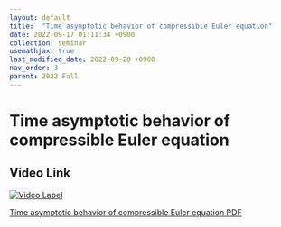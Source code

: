 ```yaml
---
layout: default
title:  "Time asymptotic behavior of compressible Euler equation"
date: 2022-09-17 01:11:34 +0900
collection: seminar
usemathjax: true
last_modified_date: 2022-09-20 +0900
nav_order: 3
parent: 2022 Fall
---
```

# Time asymptotic behavior of compressible Euler equation

## Video Link
[![Video Label](https://img.youtube.com/vi/PiBmpEZnNpI/hqdefault.jpg)](https://www.youtube.com/watch?v=PiBmpEZnNpI)


<!-- ## PDF Download -->
<object data="download/time_asymptotic_behavior_of_compressible_Euler_equation.pdf" width="750" height="1075" type='application/pdf'></object>
<a target='_blank' href='download/time_asymptotic_behavior_of_compressible_Euler_equation.pdf'>Time asymptotic behavior of compressible Euler equation PDF</a>
